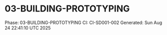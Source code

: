 # 03-BUILDING-PROTOTYPING
Phase: 03-BUILDING-PROTOTYPING
CI: CI-SD001-002
Generated: Sun Aug 24 22:41:10 UTC 2025
